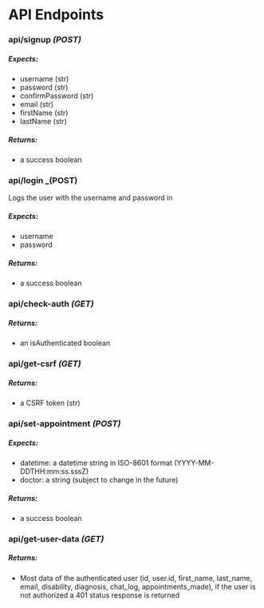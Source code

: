 # API Endpoints

### api/signup _(POST)_

##### Expects:

- username (str)
- password (str)
- confirmPassword (str)
- email (str)
- firstName (str)
- lastName (str)

##### Returns:

- a success boolean

### api/login \_(POST)

Logs the user with the username and password in

##### Expects:

- username
- password

##### Returns:

- a success boolean

### api/check-auth _(GET)_

##### Returns:

- an isAuthenticated boolean

### api/get-csrf _(GET)_

##### Returns:

- a CSRF token (str)

### api/set-appointment _(POST)_

##### Expects:

- datetime: a datetime string in ISO-8601 format (YYYY-MM-DDTHH:mm:ss.sssZ)
- doctor: a string (subject to change in the future)

##### Returns:

- a success boolean

### api/get-user-data _(GET)_

##### Returns:

- Most data of the authenticated user (id, user.id, first_name, last_name, email, disability, diagnosis, chat_log, appointments_made), if the user is not authorized a 401 status response is returned
